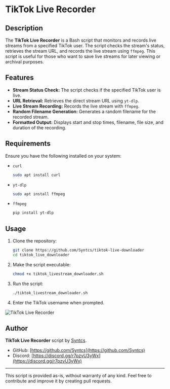 # TikTok Live Recorder

## Description

The **TikTok Live Recorder** is a Bash script that monitors and records live streams from a specified TikTok user. The script checks the stream's status, retrieves the stream URL, and records the live stream using `ffmpeg`. This script is useful for those who want to save live streams for later viewing or archival purposes.

## Features

- **Stream Status Check:** The script checks if the specified TikTok user is live.
- **URL Retrieval:** Retrieves the direct stream URL using `yt-dlp`.
- **Live Stream Recording:** Records the live stream with `ffmpeg`.
- **Random Filename Generation:** Generates a random filename for the recorded stream.
- **Formatted Output:** Displays start and stop times, filename, file size, and duration of the recording.

## Requirements

Ensure you have the following installed on your system:

- `curl`
  ```bash
  sudo apt install curl
- `yt-dlp`
   ```bash
   sudo apt install ffmpeg
- `ffmpeg`
   ```bash
   pip install yt-dlp

## Usage

1. Clone the repository:
   ```bash
   git clone https://github.com/Syntcs/tiktok-live-downloader
   cd tiktok_live_downloader

2. Make the script executable:
   ```bash
   chmod +x tiktok_livestream_downloader.sh

3. Run the script:
   ```bash
   ./tiktok_livestream_downloader.sh

4. Enter the TikTok username when prompted.
   
![TikTok Live Recorder](https://cdn.discordapp.com/attachments/1245040337827922072/1247620842699886612/image.png?ex=6660b0f4&is=665f5f74&hm=b8c2b6a6010ee8a5f34a7f95eeed307fa4458904f46a84e7f110dca4d5a59465&)

## Author

**TikTok Live Recorder** script by [Syntcs](https://github.com/Syntcs).

- GitHub: [https://github.com/Syntcs](https://github.com/Syntcs)
- Discord: [https://discord.gg/r7pzvU3yWx](https://discord.gg/r7pzvU3yWx)

---

This script is provided as-is, without warranty of any kind. Feel free to contribute and improve it by creating pull requests.
